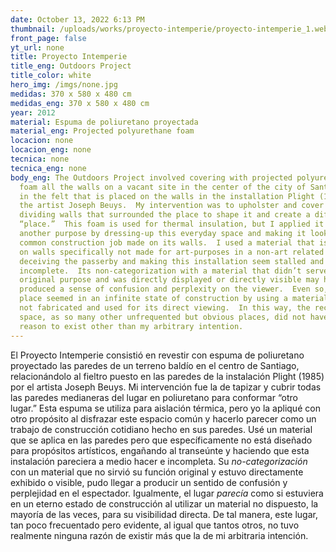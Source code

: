 ```yaml
---
date: October 13, 2022 6:13 PM
thumbnail: /uploads/works/proyecto-intemperie/proyecto-intemperie_1.webp
front_page: false
yt_url: none
title: Proyecto Intemperie
title_eng: Outdoors Project
title_color: white
hero_img: /imgs/none.jpg
medidas: 370 x 580 x 480 cm
medidas_eng: 370 x 580 x 480 cm
year: 2012
material: Espuma de poliuretano proyectada
material_eng: Projected polyurethane foam
locacion: none
locacion_eng: none
tecnica: none
tecnica_eng: none
body_eng: The Outdoors Project involved covering with projected polyurethane
  foam all the walls on a vacant site in the center of the city of Santiago as
  in the felt that is placed on the walls in the installation Plight (1985) by
  the artist Joseph Beuys.  My intervention was to upholster and cover the
  dividing walls that surrounded the place to shape it and create a different
  “place.”  This foam is used for thermal insulation, but I applied it with
  another purpose by dressing-up this everyday space and making it look as a
  common construction job made on its walls.  I used a material that is applied
  on walls specifically not made for art-purposes in a non-art related space,
  deceiving the passerby and making this installation seem stalled and
  incomplete.  Its non-categorization with a material that didn’t serve its
  original purpose and was directly displayed or directly visible may have
  produced a sense of confusion and perplexity on the viewer.  Even so, the
  place seemed in an infinite state of construction by using a material that is
  not fabricated and used for its direct viewing.  In this way, the recreated
  space, as so many other unfrequented but obvious places, did not have any
  reason to exist other than my arbitrary intention.
---
```

El Proyecto Intemperie consistió en revestir con espuma de poliuretano proyectado las paredes de un terreno baldío en el centro de Santiago, relacionándolo al fieltro puesto en las paredes de la instalación Plight (1985) por el artista Joseph Beuys.  Mi intervención fue la de tapizar y cubrir todas las paredes medianeras del lugar en poliuretano para conformar “otro lugar.”  Esta espuma se utiliza para aislación térmica, pero yo la apliqué con otro propósito al disfrazar este espacio común y hacerlo parecer como un trabajo de construcción cotidiano hecho en sus paredes.  Usé un material que se aplica en las paredes pero que específicamente no está diseñado para propósitos artísticos, engañando al transeúnte y haciendo que esta instalación pareciera a medio hacer e incompleta.  Su *no-categorización* con un material que no sirvió su función original y estuvo directamente exhibido o visible, pudo llegar a producir un sentido de confusión y perplejidad en el espectador.  Igualmente, el lugar *parecía* como si estuviera en un eterno estado de construcción al utilizar un material no dispuesto, la mayoría de las veces, para su visibilidad directa.  De tal manera, este lugar, tan poco frecuentado pero evidente, al igual que tantos otros, no tuvo realmente ninguna razón de existir más que la de mi arbitraria intención. 